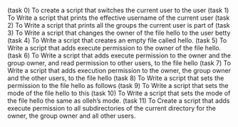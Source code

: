 (task 0) To create  a script that switches the current user to the user
(task 1) To Write a script that prints the effective username of the current user
(task 2) To Write a script that prints all the groups the current user is part of
(task 3) To Write a script that changes the owner of the file hello to the user betty
(task 4) To Write a script that creates an empty file called hello.
(task 5) To Write a script that adds execute permission to the owner of the file hello.
(task 6) To Write a script that adds execute permission to the owner and the group owner, and read permission to other users, to the file hello
(task 7) To Write a script that adds execution permission to the owner, the group owner and the other users, to the file hello
(task 8) To Write a script that sets the permission to the file hello as follows
(task 9) To Write a script that sets the mode of the file hello to this
(task 10) To Write a script that sets the mode of the file hello the same as olleh’s mode.
(task 11) To Create a script that adds execute permission to all subdirectories of the current directory for the owner, the group owner and all other users.
